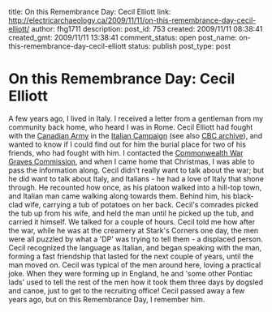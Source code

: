 title: On this Remembrance Day: Cecil Elliott
link: http://electricarchaeology.ca/2009/11/11/on-this-remembrance-day-cecil-elliott/
author: fhg1711
description: 
post_id: 753
created: 2009/11/11 08:38:41
created_gmt: 2009/11/11 13:38:41
comment_status: open
post_name: on-this-remembrance-day-cecil-elliott
status: publish
post_type: post

# On this Remembrance Day: Cecil Elliott

A few years ago, I lived in Italy. I received a letter from a gentleman from my community back home, who heard I was in Rome. Cecil Elliott had fought with the [Canadian Army](http://www.vac-acc.gc.ca/remembers/sub.cfm?source=history/secondwar/Italy/caf) in the [Italian Campaign](http://en.wikipedia.org/wiki/Military_history_of_Canada_during_the_Second_World_War#Invasions_of_Europe) (see also [CBC archive](http://archives.cbc.ca/war_conflict/second_world_war/topics/1471/)), and wanted to know if I could find out for him the burial place for two of his friends, who had fought with him. I contacted the [Commonwealth War Graves Commission](http://www.cwgc.org/), and when I came home that Christmas, I was able to pass the information along. Cecil didn't really want to talk about the war; but he did want to talk about Italy, and Italians - he had a love of Italy that shone through. He recounted how once, as his platoon walked into a hill-top town, and Italian man came walking along towards them. Behind him, his black-clad wife, carrying a tub of potatoes on her back. Cecil's comrades picked the tub up from his wife, and held the man until he picked up the tub, and carried it himself. We talked for a couple of hours. Cecil told me how after the war, while he was at the creamery at Stark's Corners one day, the men were all puzzled by what a 'DP' was trying to tell them - a displaced person. Cecil recognized the language as Italian, and began speaking with the man, forming a fast friendship that lasted for the next couple of years, until the man moved on. Cecil was typical of the men around here, loving a practical joke. When they were forming up in England, he and 'some other Pontiac lads' used to tell the rest of the men how it took them three days by dogsled and canoe, just to get to the recruiting office! Cecil passed away a few years ago, but on this Remembrance Day, I remember him.